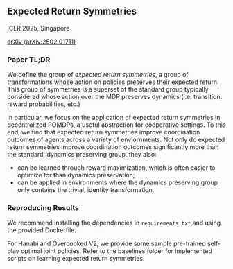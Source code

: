 ## Expected Return Symmetries
ICLR 2025, Singapore

[arXiv (arXiv:2502.01711)](https://arxiv.org/abs/2502.01711)

### Paper TL;DR

We define the group of *expected return symmetries*, a group of transformations whose action on policies preserves their expected return. This group of symmetries is a superset of the standard group typically considered whose action over the MDP preserves dynamics (i.e. transition, reward probabilities, etc.)

In particular, we focus on the application of expected return symmetries in decentralized POMDPs, a useful abstraction for cooperative settings. To this end, we find that expected return symmetries improve coordination outcomes of agents across a variety of enviornments. Not only do expected return symmetries improve coordination outcomes significantly more than the standard, dynamics preserving group, they also:
* can be learned through reward maximization, which is often easier to optimize for than dynamics preservation;
* can be applied in environments where the dynamics preserving group only contains the trivial, identity transformation.

### Reproducing Results

We recommend installing the dependencies in `requirements.txt` and using the provided Dockerfile.

For Hanabi and Overcooked V2, we provide some sample pre-trained self-play optimal joint policies. Refer to the baselines folder for implemented scripts on learning expected return symmetries.
